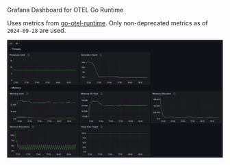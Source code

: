 Grafana Dashboard for OTEL Go Runtime

Uses metrics from [go-otel-runtime](https://pkg.go.dev/go.opentelemetry.io/contrib/instrumentation/runtime).
Only non-deprecated metrics as of `2024-09-28` are used.

![](example.png)
